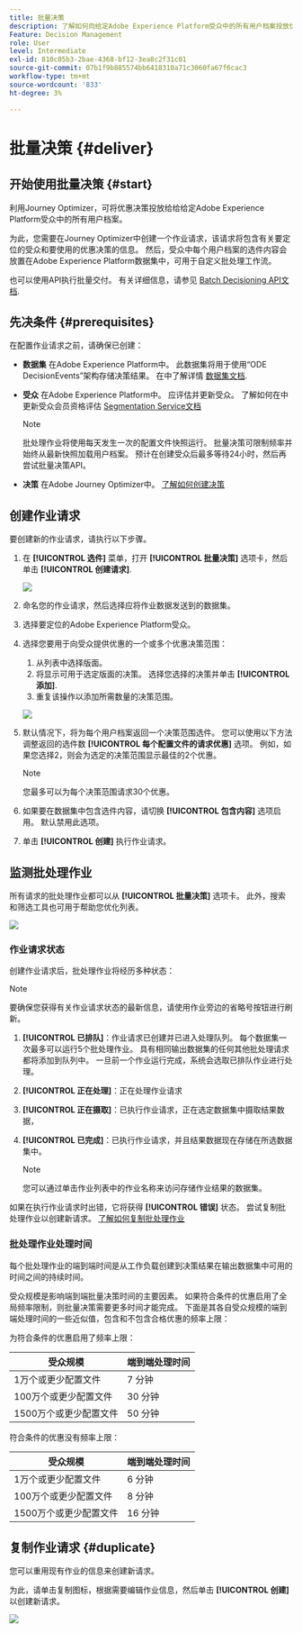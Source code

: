 ```yaml
---
title: 批量决策
description: 了解如何向给定Adobe Experience Platform受众中的所有用户档案投放优惠决策。
Feature: Decision Management
role: User
level: Intermediate
exl-id: 810c05b3-2bae-4368-bf12-3ea8c2f31c01
source-git-commit: 07b1f9b885574bb6418310a71c3060fa67f6cac3
workflow-type: tm+mt
source-wordcount: '833'
ht-degree: 3%

---
```


# 批量决策 {#deliver}

## 开始使用批量决策 {#start}

利用Journey Optimizer，可将优惠决策投放给给给定Adobe Experience Platform受众中的所有用户档案。

为此，您需要在Journey Optimizer中创建一个作业请求，该请求将包含有关要定位的受众和要使用的优惠决策的信息。 然后，受众中每个用户档案的选件内容会放置在Adobe Experience Platform数据集中，可用于自定义批处理工作流。

也可以使用API执行批量交付。 有关详细信息，请参见 [Batch Decisioning API文档](api-reference/offer-delivery-api/batch-decisioning-api.md).

## 先决条件 {#prerequisites}

在配置作业请求之前，请确保已创建：

* **数据集** 在Adobe Experience Platform中。 此数据集将用于使用“ODE DecisionEvents”架构存储决策结果。 在中了解详情 [数据集文档](https://experienceleague.adobe.com/docs/experience-platform/catalog/datasets/overview.html?lang=zh-Hans).

* **受众** 在Adobe Experience Platform中。 应评估并更新受众。 了解如何在中更新受众会员资格评估 [Segmentation Service文档](http://www.adobe.com/go/segmentation-overview-en)

  >[!NOTE]
  >
  >批处理作业将使用每天发生一次的配置文件快照运行。 批量决策可限制频率并始终从最新快照加载用户档案。 预计在创建受众后最多等待24小时，然后再尝试批量决策API。

* **决策** 在Adobe Journey Optimizer中。 [了解如何创建决策](offer-activities/create-offer-activities.md)

<!-- in API doc, remove these info and add ref here-->

## 创建作业请求

要创建新的作业请求，请执行以下步骤。

1. 在 **[!UICONTROL 选件]** 菜单，打开 **[!UICONTROL 批量决策]** 选项卡，然后单击 **[!UICONTROL 创建请求]**.

   ![](assets/batch-create.png)

1. 命名您的作业请求，然后选择应将作业数据发送到的数据集。

1. 选择要定位的Adobe Experience Platform受众。

1. 选择您要用于向受众提供优惠的一个或多个优惠决策范围：
   1. 从列表中选择版面。
   1. 将显示可用于选定版面的决策。 选择您选择的决策并单击 **[!UICONTROL 添加]**.
   1. 重复该操作以添加所需数量的决策范围。

   ![](assets/batch-decision.png)

1. 默认情况下，将为每个用户档案返回一个决策范围选件。 您可以使用以下方法调整返回的选件数 **[!UICONTROL 每个配置文件的请求优惠]** 选项。 例如，如果您选择2，则会为选定的决策范围显示最佳的2个优惠。

   >[!NOTE]
   >
   >您最多可以为每个决策范围请求30个优惠。

1. 如果要在数据集中包含选件内容，请切换 **[!UICONTROL 包含内容]** 选项启用。 默认禁用此选项。

1. 单击 **[!UICONTROL 创建]** 执行作业请求。

## 监测批处理作业

所有请求的批处理作业都可以从 **[!UICONTROL 批量决策]** 选项卡。 此外，搜索和筛选工具也可用于帮助您优化列表。

![](assets/batch-list.png)

### 作业请求状态

创建作业请求后，批处理作业将经历多种状态：

>[!NOTE]
>
>要确保您获得有关作业请求状态的最新信息，请使用作业旁边的省略号按钮进行刷新。

1. **[!UICONTROL 已排队]**：作业请求已创建并已进入处理队列。 每个数据集一次最多可以运行5个批处理作业。 具有相同输出数据集的任何其他批处理请求都将添加到队列中。 一旦前一个作业运行完成，系统会选取已排队作业进行处理。
1. **[!UICONTROL 正在处理]**：正在处理作业请求
1. **[!UICONTROL 正在摄取]**：已执行作业请求，正在选定数据集中摄取结果数据，
1. **[!UICONTROL 已完成]**：已执行作业请求，并且结果数据现在存储在所选数据集中。

   >[!NOTE]
   >
   >您可以通过单击作业列表中的作业名称来访问存储作业结果的数据集。

如果在执行作业请求时出错，它将获得 **[!UICONTROL 错误]** 状态。 尝试复制批处理作业以创建新请求。 [了解如何复制批处理作业](#duplicate)

### 批处理作业处理时间

每个批处理作业的端到端时间是从工作负载创建到决策结果在输出数据集中可用的时间之间的持续时间。

受众规模是影响端到端批量决策时间的主要因素。 如果符合条件的优惠启用了全局频率限制，则批量决策需要更多时间才能完成。 下面是其各自受众规模的端到端处理时间的一些近似值，包含和不包含合格优惠的频率上限：

为符合条件的优惠启用了频率上限：

| 受众规模 | 端到端处理时间 |
|--------------|----------------------------|
| 1万个或更少配置文件 | 7 分钟 |
| 100万个或更少配置文件 | 30 分钟 |
| 1500万个或更少配置文件 | 50 分钟 |

符合条件的优惠没有频率上限：

| 受众规模 | 端到端处理时间 |
|--------------|----------------------------|
| 1万个或更少配置文件 | 6 分钟 |
| 100万个或更少配置文件 | 8 分钟 |
| 1500万个或更少配置文件 | 16 分钟 |

## 复制作业请求 {#duplicate}

您可以重用现有作业的信息来创建新请求。

为此，请单击复制图标，根据需要编辑作业信息，然后单击 **[!UICONTROL 创建]** 以创建新请求。

![](assets/batch-duplicate.png)
